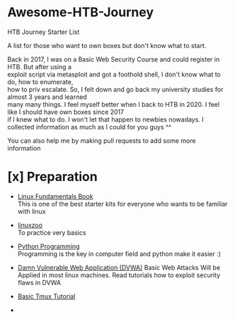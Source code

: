 # Awesome-HTB-Journey
HTB Journey Starter List <br/>

A list for those who want to own boxes but don't know what to start. <br/>

Back in 2017, I was on a Basic Web Security Course and could register in HTB. But after using a<br/>
exploit script via metasploit and got a foothold shell, I don't know what to do, how to enumerate, <br/>
how to priv escalate. So, I felt down and go back my university studies for almost 3 years and learned <br/>
many many things. I feel myself better when I back to HTB in 2020. I feel like I should have own boxes since 2017 <br/> if I knew what to do. I won't let that 
happen to newbies nowadays. I collected information as much as I could for you guys ^^

You can also help me by making pull requests to add some more information

[x] Preparation
===============

* [Linux Fundamentals Book](https://www.google.com/url?sa=t&rct=j&q=&esrc=s&source=web&cd=1&cad=rja&uact=8&ved=2ahUKEwie1PuhlJDnAhXZZSsKHQfLBioQFjAAegQIBhAB&url=http%3A%2F%2Flinux-training.be%2Flinuxfun.pdf&usg=AOvVaw1x8_hp3Va5GA-f7IGeY4vv) <br/>
        This is one of the best starter kits for everyone who wants to be familiar with linux

* [linuxzoo](https://linuxzoo.net/) <br/>
        To practice very basics
 
* [Python Programming](https://www.tutorialspoint.com/python/index.htm) <br/>
        Programming is the key in computer field and python make it easier :)
* [Damn Vulnerable Web Application (DVWA)](http://www.dvwa.co.uk/)
        Basic Web Attacks Will be Applied in most linux machines. Read tutorials how to exploit security flaws in DVWA

* [Basic Tmux Tutorial](https://www.google.com/url?sa=t&rct=j&q=&esrc=s&source=web&cd=1&cad=rja&uact=8&ved=2ahUKEwjV0vykk5DnAhWfgUsFHWMXDmAQyCkwAHoECAsQBA&url=https%3A%2F%2Fwww.youtube.com%2Fwatch%3Fv%3DLqehvpe_djs&usg=AOvVaw2loDz-oLBjGTTkISmE5d6G)
- 



